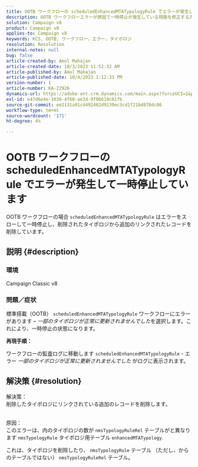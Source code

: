 ```yaml
---
title: OOTB ワークフローの scheduledEnhancedMTATypologyRule でエラーが発生して一時停止しています
description: OOTB ワークフローエラーが原因で一時停止が発生している問題を修正する方法を説明します。 削除したタイポロジから追加のリンクレコードを削除します。
solution: Campaign v8
product: Campaign v8
applies-to: Campaign v8
keywords: KCS, OOTB, ワークフロー，エラー，タイポロジ
resolution: Resolution
internal-notes: null
bug: false
article-created-by: Amol Mahajan
article-created-date: 10/3/2023 11:52:32 AM
article-published-by: Amol Mahajan
article-published-date: 10/4/2023 1:12:33 PM
version-number: 1
article-number: KA-22926
dynamics-url: https://adobe-ent.crm.dynamics.com/main.aspx?forceUCI=1&pagetype=entityrecord&etn=knowledgearticle&id=744d794f-e361-ee11-be6e-6045bd006079
exl-id: e47d6e4e-1038-4f60-ae3d-9f0b619c01fb
source-git-commit: ee2131a91cd492402d9239ec3cd1f21bd870dc86
workflow-type: tm+mt
source-wordcount: '171'
ht-degree: 4%

---
```


# OOTB ワークフローの scheduledEnhancedMTATypologyRule でエラーが発生して一時停止しています


OOTB ワークフローの場合 `scheduledEnhancedMTATypologyRule` はエラーをスローして一時停止し、削除されたタイポロジから追加のリンクされたレコードを削除しています。

## 説明 {#description}


### <b>環境</b>

Campaign Classic v8



### <b>問題／症状</b>

標準搭載（OOTB） `scheduledEnhancedMTATypologyRule` ワークフローにエラーがあります –  *一部のタイポロジが正常に更新されませんでした*&#x200B;を選択します。これにより、一時停止の状態になります。

<b>再現手順：</b>

ワークフローの監査ログに移動します `scheduledEnhancedMTATypologyRule` - エラー *一部のタイポロジが正常に更新されませんでした* がログに表示されます。


## 解決策 {#resolution}

解決策：<br>
削除したタイポロジにリンクされている追加のレコードを削除します。


<br>原因：<br>
このエラーは、内のタイポロジの数が `nmsTypologyRuleRel` テーブルがと異なります `nmsTypologyRule` タイポロジ用テーブル `enhancedMTATypology`.

これは、タイポロジを削除したり、 `nmsTypologyRule` テーブル （ただし、からのテーブルではない） `nmsTypologyRuleRel` テーブル。
